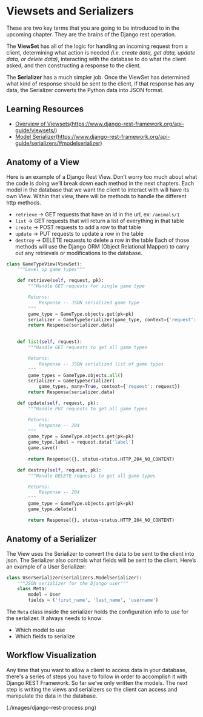 # Viewsets and Serializers

These are two key terms that you are going to be introduced to in the upcoming chapter. They are the brains of the Django rest operation.

The **ViewSet** has all of the logic for handling an incoming request from a client, determining what action is needed _(i.e. create data, get data, update data, or delete data)_, interacting with the database to do what the client asked, and then constructing a response to the client.

The **Serializer** has a much simpler job. Once the ViewSet has determined what kind of response should be sent to the client, if that response has any data, the Serializer converts the Python data into JSON format.

## Learning Resources

* [Overview of Viewsets]()(https://www.django-rest-framework.org/api-guide/viewsets/)
* [Model Serializer]()(https://www.django-rest-framework.org/api-guide/serializers/#modelserializer)

## Anatomy of a View
Here is an example of a Django Rest View. Don’t worry too much about what the code is doing we’ll break down each method in the next chapters. Each model in the database that we want the client to interact with will have its own View. Within that view, there will be methods to handle the different http methods. 
- `retrieve` -\> GET requests that have an id in the url, ex: `/animals/1`
- `list` -\> GET requests that will return a list of everything in that table
- `create` -\> POST requests to add a row to that table
- `update` -\> PUT requests to update a row in the table
- `destroy` -\> DELETE requests to delete a row in the table
Each of those methods will use the Django ORM (Object Relational Mapper) to carry out any retrievals or modifications to the database.

```python
class GameTypeView(ViewSet):
    """Level up game types"""

    def retrieve(self, request, pk):
        """Handle GET requests for single game type

        Returns:
            Response -- JSON serialized game type
        """
        game_type = GameType.objects.get(pk=pk)
        serializer = GameTypeSerializer(game_type, context={'request': request})
        return Response(serializer.data)
        

    def list(self, request):
        """Handle GET requests to get all game types

        Returns:
            Response -- JSON serialized list of game types
        """
        game_types = GameType.objects.all()
        serializer = GameTypeSerializer(
            game_types, many=True, context={'request': request})
        return Response(serializer.data)

	def update(self, request, pk):
		"""Handle PUT requests to get all game types

        Returns:
            Response -- 204
        """
        game_type = GameType.objects.get(pk=pk)
        game_type.label = request.data['label']
        game.save()
		
		return Response({}, status=status.HTTP_204_NO_CONTENT)

	def destroy(self, request, pk):
		"""Handle DELETE requests to get all game types

        Returns:
            Response -- 204
        """
		game_type = GameType.objects.get(pk=pk)
		game_type.delete()

		return Response({}, status=status.HTTP_204_NO_CONTENT)

```

## Anatomy of a Serializer
The View uses the Serializer to convert the data to be sent to the client into json. The Serializer also controls what fields will be sent to the client. Here’s an example of a User Serializer:
```python
class UserSerializer(serializers.ModelSerializer):
    """JSON serializer for the Django user"""
    class Meta:
        model = User
        fields = ('first_name', 'last_name', 'username')
```
The `Meta` class inside the serializer holds the configuration info to use for the serializer. It always needs to know:
- Which model to use
- Which fields to serialize

## Workflow Visualization

Any time that you want to allow a client to access data in your database, there's a series of steps you have to follow in order to accomplish it with Django REST Framework. So far we’ve only written the models. The next step is writing the views and serializers so the client can access and manipulate the data in the database.

![]()(./images/django-rest-process.png)




